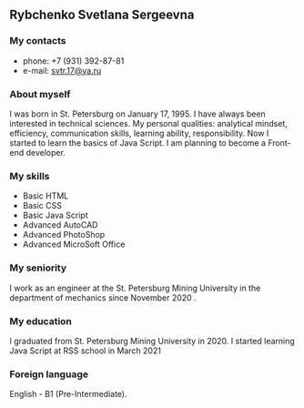 ## Rybchenko Svetlana Sergeevna

### My contacts
* phone: +7 (931) 392-87-81
* e-mail: svtr.17@ya.ru

### About myself
I was born in St. Petersburg on January 17, 1995.
I have always been interested in technical sciences.
My personal qualities: analytical mindset, efficiency,
communication skills, learning ability, responsibility.
Now I started to learn the basics of Java Script.
I am planning to become a Front-end developer.

### My skills
* Basic HTML
* Basic CSS
* Basic Java Script
* Advanced AutoCAD
* Advanced PhotoShop
* Advanced MicroSoft Office

### My seniority
I work as an engineer at the St. Petersburg Mining University
in the department of mechanics since November 2020 .

### My education
I graduated from St. Petersburg Mining University in 2020.
I started learning Java Script at RSS school in March 2021

### Foreign language
English - B1 (Pre-Intermediate).